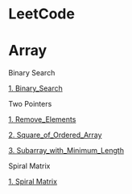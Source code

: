 # LeetCode

Array
====

Binary Search

[1. Binary_Search](https://github.com/AlvisWhy/LeetCode/blob/main/src/704_Binary_Search.java)

Two Pointers

[1. Remove_Elements](https://github.com/AlvisWhy/LeetCode/blob/main/src/27_Remove_Elements.java)

[2. Square_of_Ordered_Array](https://github.com/AlvisWhy/LeetCode/blob/main/src/977_Square_of_Ordered_Array.java)

[3. Subarray_with_Minimum_Length](https://github.com/AlvisWhy/LeetCode/blob/main/src/209_Subarray_with_Minimum_Length.java)


Spiral Matrix

[1. Spiral Matrix](https://github.com/AlvisWhy/LeetCode/blob/main/src/59_Spiral_Matrix_II.java)

